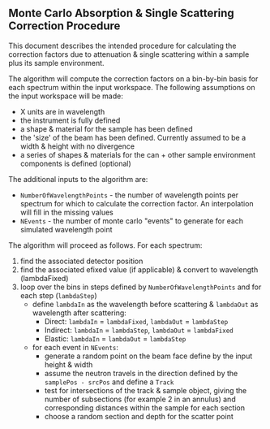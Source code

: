 Monte Carlo Absorption & Single Scattering Correction Procedure
---------------------------------------------------------------

This document describes the intended procedure for calculating the correction factors due
to attenuation & single scattering within a sample plus its sample environment.

The algorithm will compute the correction factors on a bin-by-bin basis for each spectrum within
the input workspace. The following assumptions on the input workspace will be made:

* X units are in wavelength
* the instrument is fully defined
* a shape & material for the sample has been defined
* the \'size\' of the beam has been defined. Currently assumed to be a width & height with no divergence
* a series of shapes & materials for the can + other sample environment components is defined  (optional)

The additional inputs to the algorithm are:

* `NumberOfWavelengthPoints` - the number of wavelength points per spectrum for which to calculate the correction factor. An interpolation
                             will fill in the missing values
* `NEvents` - the number of monte carlo "events" to generate for each simulated wavelength point

The algorithm will proceed as follows. For each spectrum:

1. find the associated detector position
1. find the associated efixed value (if applicable) & convert to wavelength (lambdaFixed)
1. loop over the bins in steps defined by `NumberOfWavelengthPoints` and for each step (`lambdaStep`)
    * define `lambdaIn` as the wavelength before scattering & `lambdaOut` as wavelength after scattering:
      - Direct: `lambdaIn` = `lambdaFixed`, `lambdaOut` = `lambdaStep`
      - Indirect: `lambdaIn` = `lambdaStep`, `lambdaOut` = `lambdaFixed`
      - Elastic: `lambdaIn` = `lambdaOut` = `lambdaStep`
    * for each event in `NEvents`:
      - generate a random point on the beam face define by the input height & width
	  - assume the neutron travels in the direction defined by the `samplePos - srcPos` and define a `Track`
	  - test for intersections of the track & sample object, giving the number of subsections (for example 2 in an annulus)
	    and corresponding distances within the sample for each section
      - choose a random section and depth for the scatter point
